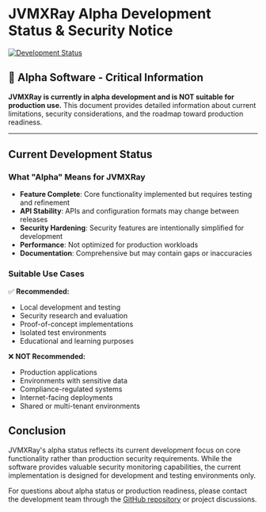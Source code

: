 # JVMXRay Alpha Development Status & Security Notice

[![Development Status](https://img.shields.io/badge/Status-Alpha-red.svg)](https://github.com/spoofzu/jvmxray)

## 🚨 Alpha Software - Critical Information

**JVMXRay is currently in alpha development and is NOT suitable for production use.** This document provides detailed information about current limitations, security considerations, and the roadmap toward production readiness.

---

## Current Development Status

### What "Alpha" Means for JVMXRay

- **Feature Complete**: Core functionality implemented but requires testing and refinement
- **API Stability**: APIs and configuration formats may change between releases
- **Security Hardening**: Security features are intentionally simplified for development
- **Performance**: Not optimized for production workloads
- **Documentation**: Comprehensive but may contain gaps or inaccuracies

### Suitable Use Cases

✅ **Recommended:**
- Local development and testing
- Security research and evaluation
- Proof-of-concept implementations
- Isolated test environments
- Educational and learning purposes

❌ **NOT Recommended:**
- Production applications
- Environments with sensitive data
- Compliance-regulated systems
- Internet-facing deployments
- Shared or multi-tenant environments

## Conclusion

JVMXRay's alpha status reflects its current development focus on core functionality rather than production security requirements. While the software provides valuable security monitoring capabilities, the current implementation is designed for development and testing environments only.

For questions about alpha status or production readiness, please contact the development team through the [GitHub repository](https://github.com/spoofzu/jvmxray) or project discussions.